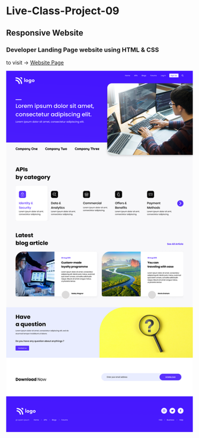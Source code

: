 # Live-Class-Project-09

## Responsive Website

### Developer Landing Page website using HTML &amp; CSS

to visit -> [Website Page](https://rajesh-project-09-css.netlify.app)

![website-image](web-img.png)
